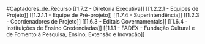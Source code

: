 #Captadores_de_Recurso
[[1.7.2 - Diretoria Executiva]]
[[1.2.2.1 - Equipes de Projeto]]
[[1.2.1.1 - Equipe de Pré-projeto]]
[[1.7.4 - Superintendência]]
[[1.2.3 - Coordenadores de Projeto]]
[[1.6.3 - Editais Governamentais]]
[[1.6.4 - instituições de Ensino Credenciadas]]
[[1.1.1 - FADEX - Fundação Cultural e de Fomento à Pesquisa, Ensino, Extensão e Inovação]]
